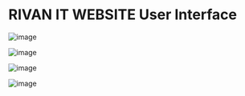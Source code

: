 # RIVAN IT WEBSITE User Interface


![image](https://github.com/user-attachments/assets/8963a4d7-709a-4ba5-a154-3d8ce984b4c9)


![image](https://github.com/user-attachments/assets/729d0b00-9c34-4455-8970-67bc88fb4bae)


![image](https://github.com/user-attachments/assets/4703121a-64b3-42d5-a44f-5729e2747f9a)


![image](https://github.com/user-attachments/assets/b99108f1-7894-4474-85d9-fb45da264a59)
